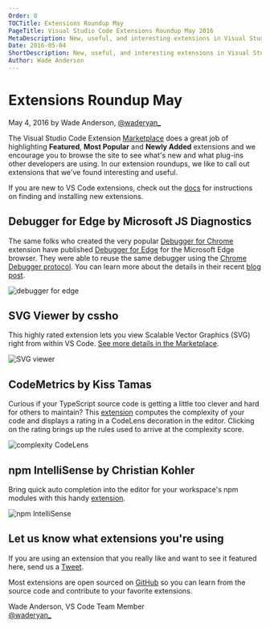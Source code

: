 ```yaml
---
Order: 8
TOCTitle: Extensions Roundup May
PageTitle: Visual Studio Code Extensions Roundup May 2016
MetaDescription: New, useful, and interesting extensions in Visual Studio Code for May 2016.
Date: 2016-05-04
ShortDescription: New, useful, and interesting extensions in Visual Studio Code.
Author: Wade Anderson
---
```


# Extensions Roundup May

May 4, 2016 by Wade Anderson, [@waderyan_](https://twitter.com/waderyan_)

The Visual Studio Code Extension [Marketplace](https://marketplace.visualstudio.com/VSCode) does a great job of highlighting **Featured**, **Most Popular** and **Newly Added** extensions and we encourage you to browse the site to see what's new and what plug-ins other developers are using. In our extension roundups, we like to call out extensions that we've found interesting and useful.

If you are new to VS Code extensions, check out the [docs](http://code.visualstudio.com/docs/editor/extension-gallery) for instructions on finding and installing new extensions.

## Debugger for Edge by Microsoft JS Diagnostics

The same folks who created the very popular [Debugger for Chrome](https://marketplace.visualstudio.com/items?itemName=msjsdiag.debugger-for-chrome) extension have published [Debugger for Edge](https://marketplace.visualstudio.com/items?itemName=msjsdiag.debugger-for-edge) for the Microsoft Edge browser. They were able to reuse the same debugger using the [Chrome Debugger protocol](https://developer.chrome.com/devtools/docs/debugger-protocol). You can learn more about the details in their recent [blog post](https://blogs.windows.com/msedgedev/2016/04/27/introducing-edge-diagnostics-adapter/).

![debugger for edge](2016_05_04_debugger-for-edge.gif)

## SVG Viewer by cssho

This highly rated extension lets you view Scalable Vector Graphics (SVG) right from within VS Code. [See more details in the Marketplace](https://marketplace.visualstudio.com/items?itemName=cssho.vscode-svgviewer).

![SVG viewer](2016_05_04_svg-viewer.gif)

## CodeMetrics by Kiss Tamas

Curious if your TypeScript source code is getting a little too clever and hard for others to maintain? This [extension](https://marketplace.visualstudio.com/items?itemName=kisstkondoros.vscode-codemetrics) computes the complexity of your code and displays a rating in a CodeLens decoration in the editor. Clicking on the rating brings up the rules used to arrive at the complexity score.

![complexity CodeLens](2016_05_04_complexity-codelens.gif)

## npm IntelliSense by Christian Kohler

Bring quick auto completion into the editor for your workspace's npm modules with this handy [extension](https://marketplace.visualstudio.com/items?itemName=christian-kohler.npm-intellisense).

![npm IntelliSense](2016_05_04_auto-complete.gif)

## Let us know what extensions you're using

If you are using an extension that you really like and want to see it featured here, send us a [Tweet](https://twitter.com/code).

Most extensions are open sourced on [GitHub](https://github.com) so you can learn from the source code and contribute to your favorite extensions.

Wade Anderson, VS Code Team Member <br>
[@waderyan_](https://twitter.com/waderyan_)
